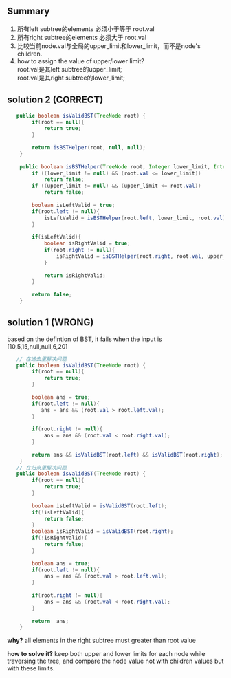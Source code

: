 ## Summary
1. 所有left subtree的elements  必须小于等于 root.val 
2. 所有right subtree的elements 必须大于   root.val 
3. 比较当前node.val与全局的upper_limit和lower_limit，而不是node's children. 
4. how to assign the value of upper/lower limit?   
   root.val是其left  subtree的upper_limit;  
   root.val是其right subtree的lower_limit; 
## solution 2 (CORRECT)
```java
   public boolean isValidBST(TreeNode root) {
        if(root == null){
            return true;
        }
        
        return isBSTHelper(root, null, null);  
    }
    
    public boolean isBSTHelper(TreeNode root, Integer lower_limit, Integer upper_limit){
        if ((lower_limit != null) && (root.val <= lower_limit))
            return false;
        if ((upper_limit != null) && (upper_limit <= root.val))
            return false;
        
        boolean isLeftValid = true;
        if(root.left != null){
            isLeftValid = isBSTHelper(root.left, lower_limit, root.val);
        }
        
        if(isLeftValid){
            boolean isRightValid = true;
            if(root.right != null){
                isRightValid = isBSTHelper(root.right, root.val, upper_limit);
            }
            
            return isRightValid;
        }
        
        return false;
    }
```

## solution 1 (WRONG)
based on the defintion of BST, it fails when the input is  [10,5,15,null,null,6,20]
```java
   // 在递去里解决问题
   public boolean isValidBST(TreeNode root) {
        if(root == null){
            return true;
        }
        
        boolean ans = true;
        if(root.left != null){
           ans = ans && (root.val > root.left.val); 
        }
        
        if(root.right != null){
            ans = ans && (root.val < root.right.val);
        }
        
        return ans && isValidBST(root.left) && isValidBST(root.right); 
    }
   // 在归来里解决问题
   public boolean isValidBST(TreeNode root) {
        if(root == null){
            return true;
        }
       
        boolean isLeftValid = isValidBST(root.left);
        if(!isLeftValid){
            return false;
        }
        boolean isRightValid = isValidBST(root.right);
        if(!isRightValid){
            return false;
        }
        
        boolean ans = true;
        if(root.left != null){
            ans = ans && (root.val > root.left.val);
        }
        
        if(root.right != null){
            ans = ans && (root.val < root.right.val);
        }
        
        return  ans;
    }

```
**why?**
all elements in the right subtree must greater than root value 

**how to solve it?**
keep both upper and lower limits for each node while traversing the tree, and compare the node value not with children values but with these limits. 

